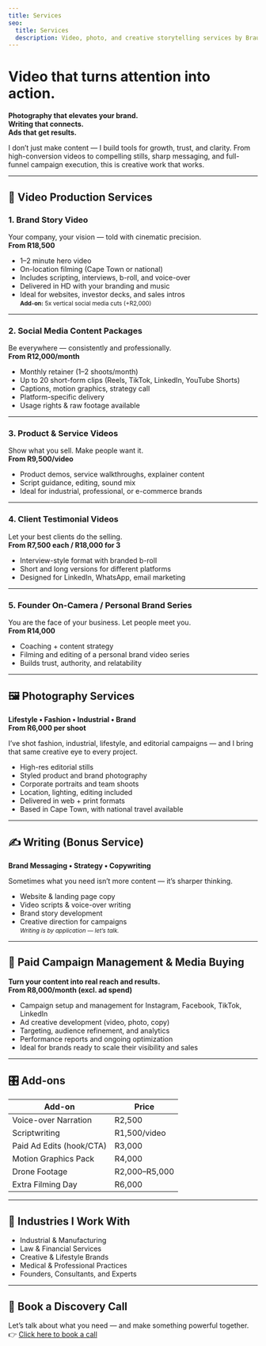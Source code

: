 ```yaml
---
title: Services
seo:
  title: Services
  description: Video, photo, and creative storytelling services by Brauteseth
---
```


# Video that turns attention into action.  
**Photography that elevates your brand.**  
**Writing that connects.**  
**Ads that get results.**

I don’t just make content — I build tools for growth, trust, and clarity. From high-conversion videos to compelling stills, sharp messaging, and full-funnel campaign execution, this is creative work that works.

---

## 🎥 Video Production Services

### 1. Brand Story Video  
Your company, your vision — told with cinematic precision.  
**From R18,500**

- 1–2 minute hero video  
- On-location filming (Cape Town or national)  
- Includes scripting, interviews, b-roll, and voice-over  
- Delivered in HD with your branding and music  
- Ideal for websites, investor decks, and sales intros  
<small>**Add-on:** 5x vertical social media cuts (+R2,000)</small>

---

### 2. Social Media Content Packages  
Be everywhere — consistently and professionally.  
**From R12,000/month**

- Monthly retainer (1–2 shoots/month)  
- Up to 20 short-form clips (Reels, TikTok, LinkedIn, YouTube Shorts)  
- Captions, motion graphics, strategy call  
- Platform-specific delivery  
- Usage rights & raw footage available  

---

### 3. Product & Service Videos  
Show what you sell. Make people want it.  
**From R9,500/video**

- Product demos, service walkthroughs, explainer content  
- Script guidance, editing, sound mix  
- Ideal for industrial, professional, or e-commerce brands  

---

### 4. Client Testimonial Videos  
Let your best clients do the selling.  
**From R7,500 each / R18,000 for 3**

- Interview-style format with branded b-roll  
- Short and long versions for different platforms  
- Designed for LinkedIn, WhatsApp, email marketing  

---

### 5. Founder On-Camera / Personal Brand Series  
You are the face of your business. Let people meet you.  
**From R14,000**

- Coaching + content strategy  
- Filming and editing of a personal brand video series  
- Builds trust, authority, and relatability  

---

## 🖼️ Photography Services  
**Lifestyle • Fashion • Industrial • Brand**  
**From R6,000 per shoot**

I’ve shot fashion, industrial, lifestyle, and editorial campaigns — and I bring that same creative eye to every project.

- High-res editorial stills  
- Styled product and brand photography  
- Corporate portraits and team shoots  
- Location, lighting, editing included  
- Delivered in web + print formats  
- Based in Cape Town, with national travel available  

---

## ✍️ Writing (Bonus Service)  
**Brand Messaging • Strategy • Copywriting**

Sometimes what you need isn’t more content — it’s sharper thinking.

- Website & landing page copy  
- Video scripts & voice-over writing  
- Brand story development  
- Creative direction for campaigns  
<small>_Writing is by application — let’s talk._</small>

---

## 📢 Paid Campaign Management & Media Buying  
**Turn your content into real reach and results.**  
**From R8,000/month (excl. ad spend)**

- Campaign setup and management for Instagram, Facebook, TikTok, LinkedIn  
- Ad creative development (video, photo, copy)  
- Targeting, audience refinement, and analytics  
- Performance reports and ongoing optimization  
- Ideal for brands ready to scale their visibility and sales  

---

## 🎛️ Add-ons

| Add-on                     | Price         |
|---------------------------|---------------|
| Voice-over Narration      | R2,500        |
| Scriptwriting             | R1,500/video  |
| Paid Ad Edits (hook/CTA)  | R3,000        |
| Motion Graphics Pack      | R4,000        |
| Drone Footage             | R2,000–R5,000 |
| Extra Filming Day         | R6,000        |

---

## 🏢 Industries I Work With

- Industrial & Manufacturing  
- Law & Financial Services  
- Creative & Lifestyle Brands  
- Medical & Professional Practices  
- Founders, Consultants, and Experts  

---

## 🔗 Book a Discovery Call  
Let’s talk about what you need — and make something powerful together.  
👉 [Click here to book a call](/contact)